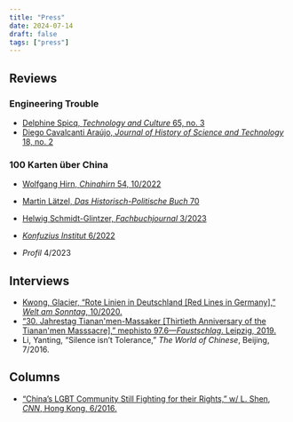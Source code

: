 ```yaml
---
title: "Press"
date: 2024-07-14
draft: false
tags: ["press"]
---
```


## Reviews

### Engineering Trouble

* [Delphine Spicq, *Technology and Culture* 65, no. 3](https://muse.jhu.edu/article/933107)
* [Diego Cavalcanti Araújo, *Journal of History of Science and Technology* 18, no. 2](https://doi.org/10.2478/host-2024-0020)

### 100 Karten über China

+ [Wolfgang Hirn, *Chinahirn* 54, 10/2022](https://www.chinahirn.de/2022/10/30/chinahirn-liest-32/)

+ [Martin Lätzel, *Das Historisch-Politische Buch* 70](https://www.duncker-humblot.de/einzelheft/hpb-1-4-2022-3155/)

+ [Helwig Schmidt-Glintzer, *Fachbuchjournal* 3/2023](https://www.fachbuchjournal.de/wp-content/uploads/FBJ-2023-03.pdf)

+ [*Konfuzius Institut* 6/2022](https://issuu.com/konfuziusinstitut/docs/2022-06_ki-magazin/8)

+ *Profil* 4/2023

## Interviews

- [Kwong, Glacier, “Rote Linien in Deutschland [Red Lines in Germany],” *Welt am Sonntag*, 10/2020.](https://www.welt.de/politik/ausland/article217183500/Brief-aus-Hongkong-Aus-Angst-vor-Peking-findet-Selbstzensur-auch-in-Deutschland-statt.html)
- [“30. Jahrestag Tianan'men-Massaker [Thirtieth Anniversary of the Tianan'men Masssacre],” mephisto 97.6—*Faustschlag*. Leipzig, 2019.](%5BMixcloud%5D(https://www.mixcloud.com/mephisto976/faustschlag-sendung-vom-04062019/))
- Li, Yanting, “Silence isn’t Tolerance,” *The World of Chinese*, Beijing, 7/2016.

## Columns

- [“China’s LGBT Community Still Fighting for their Rights,” w/ L. Shen, *CNN*, Hong Kong, 6/2016.](https://www.cnn.com/2016/06/17/opinions/china-shanghai-pride-lgbt-rights/index.html)